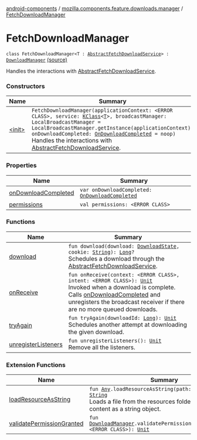 [android-components](../../index.md) / [mozilla.components.feature.downloads.manager](../index.md) / [FetchDownloadManager](./index.md)

# FetchDownloadManager

`class FetchDownloadManager<T : `[`AbstractFetchDownloadService`](../../mozilla.components.feature.downloads/-abstract-fetch-download-service/index.md)`> : `[`DownloadManager`](../-download-manager/index.md) [(source)](https://github.com/mozilla-mobile/android-components/blob/master/components/feature/downloads/src/main/java/mozilla/components/feature/downloads/manager/FetchDownloadManager.kt#L34)

Handles the interactions with [AbstractFetchDownloadService](../../mozilla.components.feature.downloads/-abstract-fetch-download-service/index.md).

### Constructors

| Name | Summary |
|---|---|
| [&lt;init&gt;](-init-.md) | `FetchDownloadManager(applicationContext: <ERROR CLASS>, service: `[`KClass`](https://kotlinlang.org/api/latest/jvm/stdlib/kotlin.reflect/-k-class/index.html)`<`[`T`](index.md#T)`>, broadcastManager: LocalBroadcastManager = LocalBroadcastManager.getInstance(applicationContext), onDownloadCompleted: `[`OnDownloadCompleted`](../-on-download-completed.md)` = noop)`<br>Handles the interactions with [AbstractFetchDownloadService](../../mozilla.components.feature.downloads/-abstract-fetch-download-service/index.md). |

### Properties

| Name | Summary |
|---|---|
| [onDownloadCompleted](on-download-completed.md) | `var onDownloadCompleted: `[`OnDownloadCompleted`](../-on-download-completed.md) |
| [permissions](permissions.md) | `val permissions: <ERROR CLASS>` |

### Functions

| Name | Summary |
|---|---|
| [download](download.md) | `fun download(download: `[`DownloadState`](../../mozilla.components.browser.state.state.content/-download-state/index.md)`, cookie: `[`String`](https://kotlinlang.org/api/latest/jvm/stdlib/kotlin/-string/index.html)`): `[`Long`](https://kotlinlang.org/api/latest/jvm/stdlib/kotlin/-long/index.html)`?`<br>Schedules a download through the [AbstractFetchDownloadService](../../mozilla.components.feature.downloads/-abstract-fetch-download-service/index.md). |
| [onReceive](on-receive.md) | `fun onReceive(context: <ERROR CLASS>, intent: <ERROR CLASS>): `[`Unit`](https://kotlinlang.org/api/latest/jvm/stdlib/kotlin/-unit/index.html)<br>Invoked when a download is complete. Calls [onDownloadCompleted](on-download-completed.md) and unregisters the broadcast receiver if there are no more queued downloads. |
| [tryAgain](try-again.md) | `fun tryAgain(downloadId: `[`Long`](https://kotlinlang.org/api/latest/jvm/stdlib/kotlin/-long/index.html)`): `[`Unit`](https://kotlinlang.org/api/latest/jvm/stdlib/kotlin/-unit/index.html)<br>Schedules another attempt at downloading the given download. |
| [unregisterListeners](unregister-listeners.md) | `fun unregisterListeners(): `[`Unit`](https://kotlinlang.org/api/latest/jvm/stdlib/kotlin/-unit/index.html)<br>Remove all the listeners. |

### Extension Functions

| Name | Summary |
|---|---|
| [loadResourceAsString](../../mozilla.components.support.test.file/kotlin.-any/load-resource-as-string.md) | `fun `[`Any`](https://kotlinlang.org/api/latest/jvm/stdlib/kotlin/-any/index.html)`.loadResourceAsString(path: `[`String`](https://kotlinlang.org/api/latest/jvm/stdlib/kotlin/-string/index.html)`): `[`String`](https://kotlinlang.org/api/latest/jvm/stdlib/kotlin/-string/index.html)<br>Loads a file from the resources folder and returns its content as a string object. |
| [validatePermissionGranted](../validate-permission-granted.md) | `fun `[`DownloadManager`](../-download-manager/index.md)`.validatePermissionGranted(context: <ERROR CLASS>): `[`Unit`](https://kotlinlang.org/api/latest/jvm/stdlib/kotlin/-unit/index.html) |
